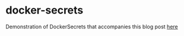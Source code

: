 # docker-secrets
Demonstration of DockerSecrets that accompanies this blog post [here](http://bit.ly/2H15A11)
